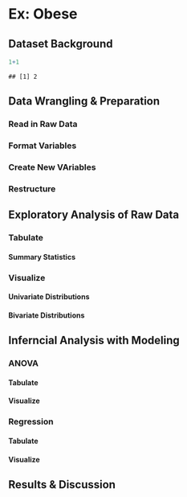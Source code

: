 # Ex: Obese


## Dataset Background


```r
1+1
```

```
## [1] 2
```






## Data Wrangling & Preparation 


### Read in Raw Data

### Format Variables

### Create New VAriables

### Restructure





## Exploratory Analysis of Raw Data


### Tabulate 

#### Summary Statistics


### Visualize 

#### Univariate Distributions

#### Bivariate Distributions







## Inferncial Analysis with Modeling 


### ANOVA

#### Tabulate

#### Visualize




### Regression

#### Tabulate

#### Visualize





## Results & Discussion
